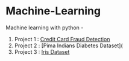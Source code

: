 # Machine-Learning
Machine learning with python - 

1. Project 1 : [Credit Card Fraud Detection](https://github.com/pallavi15/Machine-Learning/blob/master/ML_Credit%20Card%20Fraud%20Detection%20.ipynb)
2. Project 2 : [Pima Indians Diabetes Dataset](
3. Project 3 : [Iris Dataset](https://github.com/pallavi15/Machine-Learning/blob/master/Machine%20Learning%20-%20Iris%20dataset%20.ipynb)

